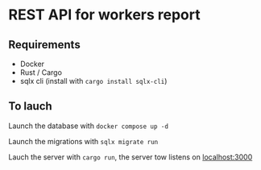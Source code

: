 # REST API for workers report

## Requirements
 - Docker
 - Rust / Cargo
 - sqlx cli (install with `cargo install sqlx-cli`)

## To lauch

Launch the database with `docker compose up -d`

Launch the migrations with `sqlx migrate run`

Lauch the server with `cargo run`, the server tow listens on [localhost:3000](localhost:3000)
